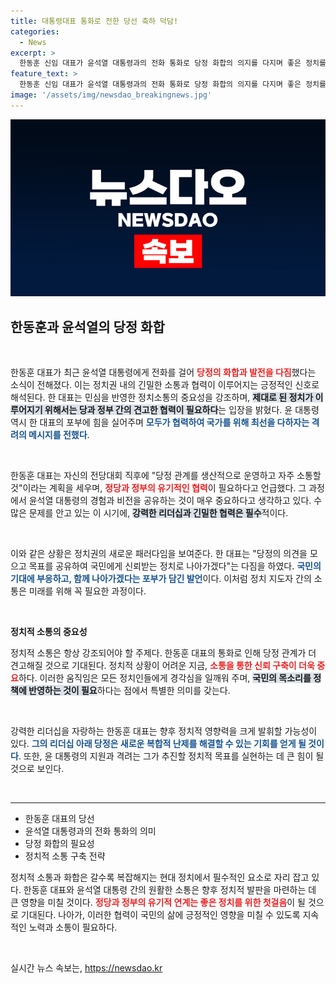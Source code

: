 ```yaml
---
title: 대통령대표 통화로 전한 당선 축하 덕담!
categories:
  - News
excerpt: >
  한동훈 신임 대표가 윤석열 대통령과의 전화 통화로 당정 화합의 의지를 다지며 좋은 정치를 위해 최선을 다하겠다는 포부를 밝혔다. 국민의힘 전당대회 후 이어진 축하와 격려 속, 두 사람의 협력 기대가 커진다.
feature_text: >
  한동훈 신임 대표가 윤석열 대통령과의 전화 통화로 당정 화합의 의지를 다지며 좋은 정치를 위해 최선을 다하겠다는 포부를 밝혔다. 국민의힘 전당대회 후 이어진 축하와 격려 속, 두 사람의 협력 기대가 커진다.
image: '/assets/img/newsdao_breakingnews.jpg'
---
```


<p><img src="/assets/img/newsdao_breakingnews.jpg" alt="bookingtag 속보" /></p>

<h2 data-ke-size="size26">한동훈과 윤석열의 당정 화합</h2>

<p data-ke-size="size16">&nbsp;</p>

<p>한동훈 대표가 최근 윤석열 대통령에게 전화를 걸어 <b><span style="color: #ee2323;">당정의 화합과 발전을 다짐</span></b>했다는 소식이 전해졌다. 이는 정치권 내의 긴밀한 소통과 협력이 이루어지는 긍정적인 신호로 해석된다. 한 대표는 민심을 반영한 정치소통의 중요성을 강조하며, <b><span style="background-color: #21538527;">제대로 된 정치가 이루어지기 위해서는 당과 정부 간의 견고한 협력이 필요하다</span></b>는 입장을 밝혔다. 윤 대통령 역시 한 대표의 포부에 힘을 실어주며 <b><span style="color: #1a5490;">모두가 협력하여 국가를 위해 최선을 다하자는 격려의 메시지를 전했다</span></b>.</p>

<p data-ke-size="size16">&nbsp;</p>

<p>한동훈 대표는 자신의 전당대회 직후에 "당정 관계를 생산적으로 운영하고 자주 소통할 것"이라는 계획을 세우며, <b><span style="color: #ee2323;">정당과 정부의 유기적인 협력</span></b>이 필요하다고 언급했다. 그 과정에서 윤석열 대통령의 경험과 비전을 공유하는 것이 매우 중요하다고 생각하고 있다. 수많은 문제를 안고 있는 이 시기에, <b><span style="background-color: #21538527;">강력한 리더십과 긴밀한 협력은 필수</span></b>적이다. </p>

<p data-ke-size="size16">&nbsp;</p>

<p>이와 같은 상황은 정치권의 새로운 패러다임을 보여준다. 한 대표는 "당정의 의견을 모으고 목표를 공유하여 국민에게 신뢰받는 정치로 나아가겠다"는 다짐을 하였다. <b><span style="color: #1a5490;">국민의 기대에 부응하고, 함께 나아가겠다는 포부가 담긴 발언</span></b>이다. 이처럼 정치 지도자 간의 소통은 미래를 위해 꼭 필요한 과정이다.</p>

<p data-ke-size="size16">&nbsp;</p>

<p><strong>정치적 소통의 중요성</strong></p>

<p>정치적 소통은 항상 강조되어야 할 주제다. 한동훈 대표의 통화로 인해 당정 관계가 더 견고해질 것으로 기대된다. 정치적 상황이 어려운 지금, <b><span style="color: #ee2323;">소통을 통한 신뢰 구축이 더욱 중요</span></b>하다. 이러한 움직임은 모든 정치인들에게 경각심을 일깨워 주며, <b><span style="background-color: #21538527;">국민의 목소리를 정책에 반영하는 것이 필요</span></b>하다는 점에서 특별한 의미를 갖는다.</p>

<p data-ke-size="size16">&nbsp;</p>

<p>강력한 리더십을 자랑하는 한동훈 대표는 향후 정치적 영향력을 크게 발휘할 가능성이 있다. <b><span style="color: #1a5490;">그의 리더십 아래 당정은 새로운 복합적 난제를 해결할 수 있는 기회를 얻게 될 것이다</span></b>. 또한, 윤 대통령의 지원과 격려는 그가 추진할 정치적 목표를 실현하는 데 큰 힘이 될 것으로 보인다. </p>

<p data-ke-size="size16">&nbsp;</p>

<hr>

<ul>
<li>한동훈 대표의 당선</li>
<li>윤석열 대통령과의 전화 통화의 의미</li>
<li>당정 화합의 필요성</li>
<li>정치적 소통 구축 전략</li>
</ul>

<p data-ke-size="size16"></p>

<p>정치적 소통과 화합은 갈수록 복잡해지는 현대 정치에서 필수적인 요소로 자리 잡고 있다. 한동훈 대표와 윤석열 대통령 간의 원활한 소통은 향후 정치적 발판을 마련하는 데 큰 영향을 미칠 것이다. <b><span style="color: #ee2323;">정당과 정부의 유기적 연계는 좋은 정치를 위한 첫걸음</span></b>이 될 것으로 기대된다. 나아가, 이러한 협력이 국민의 삶에 긍정적인 영향을 미칠 수 있도록 지속적인 노력과 소통이 필요하다. </p>

<p data-ke-size="size16">&nbsp;</p>
실시간 뉴스 속보는, <a href="https://newsdao.kr" rel="dofollow">https://newsdao.kr</a>


